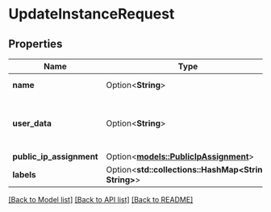 # UpdateInstanceRequest

## Properties

Name | Type | Description | Notes
------------ | ------------- | ------------- | -------------
**name** | Option<**String**> | Instance name | [optional]
**user_data** | Option<**String**> | Instance Cloud-init user-data (base64 encoded) | [optional]
**public_ip_assignment** | Option<[**models::PublicIpAssignment**](public-ip-assignment.md)> |  | [optional]
**labels** | Option<**std::collections::HashMap<String, String>**> |  | [optional]

[[Back to Model list]](../README.md#documentation-for-models) [[Back to API list]](../README.md#documentation-for-api-endpoints) [[Back to README]](../README.md)


